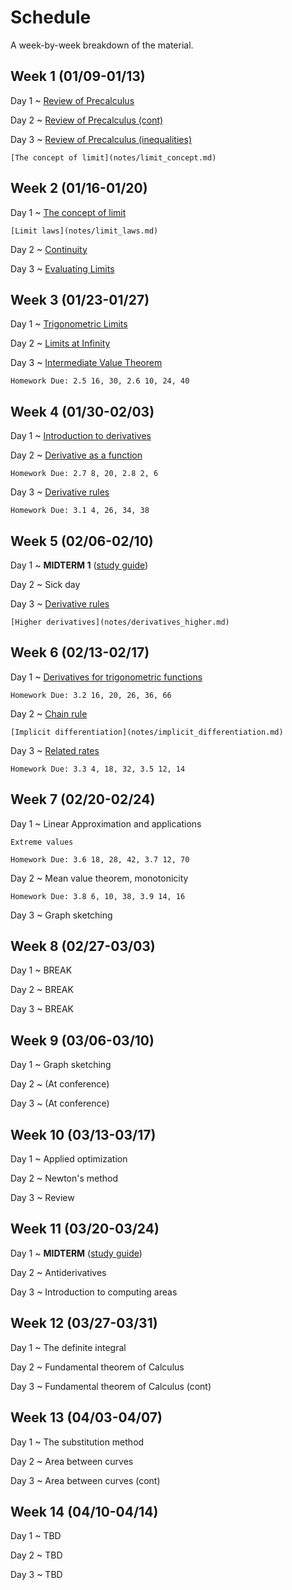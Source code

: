 # Schedule

A week-by-week breakdown of the material.

## Week  1 (01/09-01/13)

Day 1
  ~ [Review of Precalculus](notes/algebra_review.md)

Day 2
  ~ [Review of Precalculus (cont)](notes/algebra_review.md)

Day 3
  ~ [Review of Precalculus (inequalities)](notes/algebra_review.md)

    [The concept of limit](notes/limit_concept.md)

## Week  2 (01/16-01/20)

Day 1
  ~ [The concept of limit](notes/limit_concept.md)

    [Limit laws](notes/limit_laws.md)

Day 2
  ~ [Continuity](notes/continuity.md)

Day 3
  ~ [Evaluating Limits](notes/limit_evaluation.md)

## Week  3 (01/23-01/27)

Day 1
  ~ [Trigonometric Limits](notes/limit_trig.md)

Day 2
  ~ [Limits at Infinity](notes/limit_infinity.md)

Day 3
  ~ [Intermediate Value Theorem](notes/ivt.md)

    Homework Due: 2.5 16, 30, 2.6 10, 24, 40

## Week  4 (01/30-02/03)

Day 1
  ~ [Introduction to derivatives](notes/derivatives_intro.md)

Day 2
  ~ [Derivative as a function](notes/derivatives_function.md)

    Homework Due: 2.7 8, 20, 2.8 2, 6

Day 3
  ~ [Derivative rules](notes/derivatives_rules.md)

    Homework Due: 3.1 4, 26, 34, 38

## Week  5 (02/06-02/10)

Day 1
  ~ **MIDTERM 1** ([study guide](notes/midterm1_study_guide.md))

Day 2
  ~ Sick day

Day 3
  ~ [Derivative rules](notes/derivatives_rules.md)

    [Higher derivatives](notes/derivatives_higher.md)

## Week  6 (02/13-02/17)

Day 1
  ~ [Derivatives for trigonometric functions](notes/derivatives_trig.md)

    Homework Due: 3.2 16, 20, 26, 36, 66

Day 2
  ~ [Chain rule](notes/chain_rule.md)

    [Implicit differentiation](notes/implicit_differentiation.md)

Day 3
  ~ [Related rates](notes/related_rates.md)

    Homework Due: 3.3 4, 18, 32, 3.5 12, 14

## Week  7 (02/20-02/24)

Day 1
  ~ Linear Approximation and applications

    Extreme values

    Homework Due: 3.6 18, 28, 42, 3.7 12, 70

Day 2
  ~ Mean value theorem, monotonicity

    Homework Due: 3.8 6, 10, 38, 3.9 14, 16

Day 3
  ~ Graph sketching

## Week  8 (02/27-03/03)

Day 1
  ~ BREAK

Day 2
  ~ BREAK

Day 3
  ~ BREAK

## Week  9 (03/06-03/10)

Day 1
  ~ Graph sketching

Day 2
  ~ (At conference)

Day 3
  ~ (At conference)

## Week 10 (03/13-03/17)

Day 1
  ~ Applied optimization

Day 2
  ~ Newton's method

Day 3
  ~ Review

## Week 11 (03/20-03/24)

Day 1
  ~ **MIDTERM** ([study guide](notes/midterm2_study_guide.md))

Day 2
  ~ Antiderivatives

Day 3
  ~ Introduction to computing areas

## Week 12 (03/27-03/31)

Day 1
  ~ The definite integral

Day 2
  ~ Fundamental theorem of Calculus

Day 3
  ~ Fundamental theorem of Calculus (cont)

## Week 13 (04/03-04/07)

Day 1
  ~ The substitution method

Day 2
  ~ Area between curves

Day 3
  ~ Area between curves (cont)

## Week 14 (04/10-04/14)

Day 1
  ~ TBD

Day 2
  ~ TBD

Day 3
  ~ TBD
